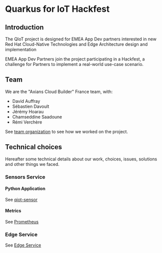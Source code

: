 # Quarkus for IoT Hackfest

## Introduction

The QIoT project is designed for EMEA App Dev partners interested in new Red Hat Cloud-Native Technologies and Edge Architecture design and implementation

EMEA App Dev Partners join the project participating in a Hackfest, a challenge for Partners to implement a real-world use-case scenario.

## Team

We are the "Axians Cloud Builder" France team, with:

* David Auffray
* Sébastien Davoult
* Jérémy Hoarau
* Chamseddine Saadoune
* Rémi Verchère

See [team organization](organization.md) to see how we worked on the project.

## Technical choices

Hereafter some technical details about our work, choices, issues, solutions and other things we faced.

### Sensors Service

#### Python Application

See [qiot-sensor](qiot-sensor.md)

#### Metrics

See [Prometheus](prometheus.md)


### Edge Service

See [Edge Service](edge-service.md)


